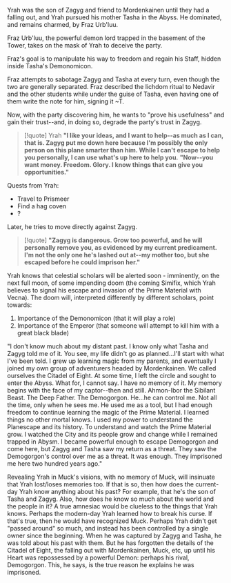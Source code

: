 Yrah was the son of Zagyg and friend to Mordenkainen until they had a falling out, and Yrah pursued his mother Tasha in the Abyss. He dominated, and remains charmed, by Fraz Urb'luu.

Fraz Urb'luu, the powerful demon lord trapped in the basement of the Tower, takes on the mask of Yrah to deceive the party.

Fraz's goal is to manipulate his way to freedom and regain his Staff, hidden inside Tasha's Demonomicon.

Fraz attempts to sabotage Zagyg and Tasha at every turn, even though the two are generally separated. Fraz described the lichdom ritual to Nedavir and the other students while under the guise of Tasha, even having one of them write the note for him, signing it ~T.

Now, with the party discovering him, he wants to "prove his usefulness" and gain their trust--and, in doing so, degrade the party's trust in Zagyg.
>[!quote] Yrah
>**"I like your ideas, and I want to help--as much as I can, that is. Zagyg put me down here because I'm possibly the only person on this plane smarter than him. While I can't escape to help you personally, I can use what's up here to help you.**
>**"Now--you want money. Freedom. Glory. I know things that can give you opportunities."**

Quests from Yrah:
- Travel to Prismeer
- Find a hag coven
- ?

Later, he tries to move directly against Zagyg.
>[!quote]
>**"Zagyg is dangerous. Grow too powerful, and he will personally remove you, as evidenced by my current predicament. I'm not the only one he's lashed out at--my mother too, but she escaped before he could imprison her."**

Yrah knows that celestial scholars will be alerted soon - imminently, on the next full moon, of some impending doom (the coming Simifix, which Yrah believes to signal his escape and invasion of the Prime Material with Vecna). The doom will, interpreted differently by different scholars, point towards:

1. Importance of the Demonomicon (that it will play a role)
2. Importance of the Emperor (that someone will attempt to kill him with a great black blade)




"I don't know much about my distant past. I know only what Tasha and Zagyg told me of it. You see, my life didn't go as planned...I'll start with what I've been told. I grew up learning magic from my parents, and eventually I joined my own group of adventurers headed by Mordenkainen. We called ourselves the Citadel of Eight. At some time, I left the circle and sought to enter the Abyss. What for, I cannot say. I have no memory of it. My memory begins with the face of my captor--then and still. Ahmon-Ibor the Sibilant Beast. The Deep Father. The Demogorgon. He...he can control me. Not all the time, only when he sees me. He used me as a tool, but I had enough freedom to continue learning the magic of the Prime Material. I learned things no other mortal knows. I used my power to understand the Planescape and its history. To understand and watch the Prime Material grow. I watched the City and its people grow and change while I remained trapped in Abysm. I became powerful enough to escape Demogorgon and come here, but Zagyg and Tasha saw my return as a threat. They saw the Demogorgon's control over me as a threat. It was enough. They imprisoned me here two hundred years ago."


Revealing Yrah in Muck's visions, with no memory of Muck, will insinuate that Yrah lost/loses  memories too. If that is so, then how does the current-day Yrah know anything about his past? For example, that he's the son of Tasha and Zagyg. Also, how does he know so much about the world and the people in it? A true amnesiac would be clueless to the things that Yrah knows. Perhaps the modern-day Yrah learned how to break his curse. If that's true, then he would have recognized Muck. Perhaps Yrah didn't get "passed around" so much, and instead has been controlled by a single owner since the beginning. When he was captured by Zagyg and Tasha, he was told about his past with them. But he has forgotten the details of the Citadel of Eight, the falling out with Mordenkainen, Muck, etc, up until his Heart was repossessed by a powerful Demon: perhaps his rival, Demogorgon. This, he says, is the true reason he explains he was imprisoned.

